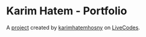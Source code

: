 # Karim Hatem - Portfolio
A [project](https://livecodes.io/?x=https://github.com/karimhatemhosny/karim-hatem-portfolio/tree/gh-pages/src) created by [karimhatemhosny](https://github.com/karimhatemhosny) on [LiveCodes](https://livecodes.io).